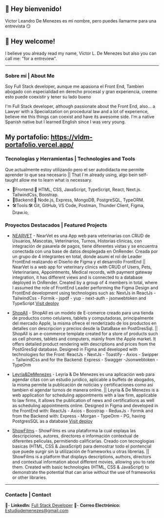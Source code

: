 ## 👋 Hey bienvenido!

Victor Leandro De Menezes es mi nombre, pero puedes llamarme para una entrevista 😏

## 👋 Hey welcome!

I believe you already read my name, Victor L. De Menezes but also you can call me: "for a entreview".

---

### Sobre mí | About Me

Soy Full Stack developer, aunque me apasiona el Front End, Tambien abogado con especialidad en derecho procesal y gran experiencia, creeme esto puede coexistir y tener su lado bueno

I'm Full Stack developer, although passionate about the Front End, also... a Lawyer with a Specialization on procedural law and a lot of experience, believe me this things can coexist and have its awesome side. I'm a native Spanish native but I learned English since I was very young.

My portafolio: https://vldm-portafolio.vercel.app/
---

### Tecnologías y Herramientas | Technologies and Tools

Que actualmente estoy utilizando pero el ser autodidacta me permite aprender lo que sea necesario || That I´m already using, algo bein self-taught allow me to learn what is necessary.

- 📲Frontend:📲 HTML, CSS, JavaScript, TypeScript, React, Next.js. TailwindCss, Boostrap.
- 💾Backend:💾 Node.js, Express, MongoDB, PostgreSQL, TypeORM.
- 🛠️Tools:🛠️ Git, GitHub, VS Code, Postman, Thunder Client, Figma, Draw.io,

### Proyectos Destacados | Featured Projects

- [NEARVET](https://github.com/VLDeMenezes/NearVet) - NearVet es una App web para veterinarias con CRUD de Usuarios, Mascotas, Veterinarios, Turnos, Historias clinicas, con integración de pasarela de pagos, tiene diferentes vistas y se encuentra conectada con una base de datos desplegada en OnRender. Creada por un grupo de 4 integrantes en total, donde asumí el rol de Leader FrontEnd realizando el Diseño de Figma y el desarrollo FrontEnd || NearVet is a web app for veterinary clinics with CRUD of Users, Pets, Veterinarians, Appointments, Medical records, with payment gateway integration, it has different views and is connected to a database deployed in OnRender. Created by a group of 4 members in total, where I assumed the role of FrontEnd Leader performing the Figma Design and FrontEnd development using technologies such as: NextJs in ReactJs -TailwindCss - Formik - jspdf - yup - next-auth - jsonwebtoken and TypeScript
  [Visit deploy](https://near-vet-front.vercel.app/)
  
- [ShopAll](https://github.com/VLDeMenezes/ShopAll) - ShopAll es un modelo de E-comerce creado para una tienda de productos como celulares, tablets y computadoras, principalmente del mercado Apple, la misma ofrece el renderizado de los productos en detalles con descripcion y precios desde la DataBase en PostGresSql. || ShopAll is an e-commerce template created for a store of products such as cell phones, tablets and computers, mainly from the Apple market. It offers detailed product rendering with descriptions and prices from the PostGresSql database. Designed in Figma and developed with technologies for the Front: ReactJs - NextJs - Toastify - Axios - Swipper - TailwindCss and for the Backend: Express - Swagger -Jsonwebtoken -TypeOrm
- [Leyria&DeMenezes](https://github.com/VLDeMenezes/L-DM) - Leyria & De Menezes es una aplicación web para agendar citas con un estudio juridico, aplicable a buffets de abogados, la misma permite la publicación de noticias y certificaciones como asi tambien el agendar turnos de manera online. || Leyria & De Menezes is a web application for scheduling appointments with a law firm, applicable to law firms, it allows the publication of news and certifications as well as scheduling appointments online. Designed in Figma and developed in the FrontEnd with: ReactJs - Axios - Boostrap - ReduxJs - Formik and from the Backend with: Express - Morgan - TypeOrm - PG, having PostgresSQL as a database
 [Visit deploy](https://l-dm.vercel.app/)  
  
- [ShowFilms](https://github.com/VLDeMenezes/ShowFilms) - ShowFilms es una plataforma la cual explaya las descripciones, autores, directores e información contextual de diferentes peliculas, permitiendo calificarlas. Creado con tecnoglogias basicas (HTML, CSS & JavaScript) para demostrar todo el pontencial que puede surgir sin la utilización de frameworks u otras librerias. || ShowFilms is a platform that displays descriptions, authors, directors and contextual information about different movies, allowing you to rate them. Created with basic technologies (HTML, CSS & JavaScript) to demonstrate the potential that can arise without the use of frameworks or other libraries.

---

### Contacto | Contact
📰- **LinkedIn:** [Full Stack Developer](https://linkedin.com/in/demenezesvictor)
📧- **Correo Electrónico:** Estudiodemenezes@gmail.com

